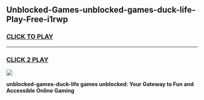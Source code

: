 
## Unblocked-Games-unblocked-games-duck-life-Play-Free-i1rwp
<h3>
<a href="https://premium76.site?title=unblocked-games-duck-life&ref=09A">CLICK TO PLAY</a></h3>
<hr>

<h3>
<a href="https://premium76.site?title=unblocked-games-duck-life&ref=09A">CLICK 2 PLAY</a>
  
</h3>

<a href="https://premium76.site?title=unblocked-games-duck-life&ref=09A"><img src="https://clearcache.store/games.png"></a>


**unblocked-games-duck-life games unblocked: Your Gateway to Fun and Accessible Online Gaming**
